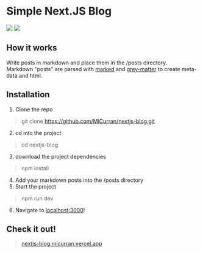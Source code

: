 # Simple Next.JS Blog
 

![](https://img.shields.io/github/last-commit/MiCurran/nextjs-blog)  ![](https://img.shields.io/github/languages/code-size/MiCurran/nextjs-blog)
## How it works
Write posts in markdown and place them in the /posts directory.  
Markdown "posts" are parsed with [marked](https://www.npmjs.com/package/marked) and [grey-matter](https://www.npmjs.com/package/gray-matter) to create meta-data and html.

## Installation
1. Clone the repo
> git clone https://github.com/MiCurran/nextjs-blog.git
2. cd into the project
> cd nextjs-blog
3. download the project dependencies
> npm install
4. Add your markdown posts into the /posts directory
5. Start the project
> npm run dev
6. Navigate to [localhost:3000](http://localhost:3000)!

## Check it out!
> [nextjs-blog.micurran.vercel.app](https://nextjs-blog.micurran.vercel.app)
